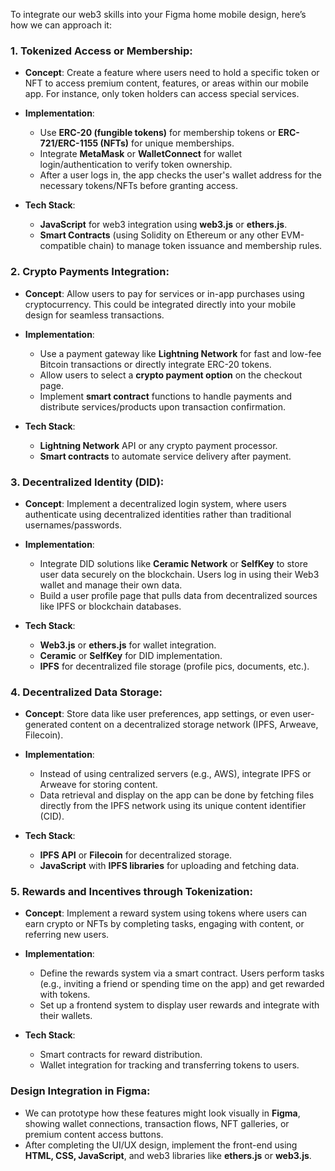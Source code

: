 To integrate our web3 skills into your Figma home mobile design, here’s how we can approach it:

### 1. **Tokenized Access or Membership**:
   - **Concept**: Create a feature where users need to hold a specific token or NFT to access premium content, features, or areas within our mobile app. For instance, only token holders can access special services.
   - **Implementation**:
     - Use **ERC-20 (fungible tokens)** for membership tokens or **ERC-721/ERC-1155 (NFTs)** for unique memberships.
     - Integrate **MetaMask** or **WalletConnect** for wallet login/authentication to verify token ownership.
     - After a user logs in, the app checks the user's wallet address for the necessary tokens/NFTs before granting access.

   - **Tech Stack**:
     - **JavaScript** for web3 integration using **web3.js** or **ethers.js**.
     - **Smart Contracts** (using Solidity on Ethereum or any other EVM-compatible chain) to manage token issuance and membership rules.

### 2. **Crypto Payments Integration**:
   - **Concept**: Allow users to pay for services or in-app purchases using cryptocurrency. This could be integrated directly into your mobile design for seamless transactions.
   - **Implementation**:
     - Use a payment gateway like **Lightning Network** for fast and low-fee Bitcoin transactions or directly integrate ERC-20 tokens.
     - Allow users to select a **crypto payment option** on the checkout page.
     - Implement **smart contract** functions to handle payments and distribute services/products upon transaction confirmation.
   
   - **Tech Stack**:
     - **Lightning Network** API or any crypto payment processor.
     - **Smart contracts** to automate service delivery after payment.

### 3. **Decentralized Identity (DID)**:
   - **Concept**: Implement a decentralized login system, where users authenticate using decentralized identities rather than traditional usernames/passwords.
   - **Implementation**:
     - Integrate DID solutions like **Ceramic Network** or **SelfKey** to store user data securely on the blockchain. Users log in using their Web3 wallet and manage their own data.
     - Build a user profile page that pulls data from decentralized sources like IPFS or blockchain databases.
   
   - **Tech Stack**:
     - **Web3.js** or **ethers.js** for wallet integration.
     - **Ceramic** or **SelfKey** for DID implementation.
     - **IPFS** for decentralized file storage (profile pics, documents, etc.).

### 4. **Decentralized Data Storage**:
   - **Concept**: Store data like user preferences, app settings, or even user-generated content on a decentralized storage network (IPFS, Arweave, Filecoin).
   - **Implementation**:
     - Instead of using centralized servers (e.g., AWS), integrate IPFS or Arweave for storing content.
     - Data retrieval and display on the app can be done by fetching files directly from the IPFS network using its unique content identifier (CID).
   
   - **Tech Stack**:
     - **IPFS API** or **Filecoin** for decentralized storage.
     - **JavaScript** with **IPFS libraries** for uploading and fetching data.

### 5. **Rewards and Incentives through Tokenization**:
   - **Concept**: Implement a reward system using tokens where users can earn crypto or NFTs by completing tasks, engaging with content, or referring new users.
   - **Implementation**:
     - Define the rewards system via a smart contract. Users perform tasks (e.g., inviting a friend or spending time on the app) and get rewarded with tokens.
     - Set up a frontend system to display user rewards and integrate with their wallets.
   
   - **Tech Stack**:
     - Smart contracts for reward distribution.
     - Wallet integration for tracking and transferring tokens to users.

### Design Integration in Figma:
- We can prototype how these features might look visually in **Figma**, showing wallet connections, transaction flows, NFT galleries, or premium content access buttons.
- After completing the UI/UX design, implement the front-end using **HTML, CSS, JavaScript**, and web3 libraries like **ethers.js** or **web3.js**.

